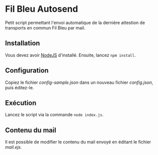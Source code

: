 # Fil Bleu Autosend

Petit script permettant l'envoi automatique de la dernière attestion de transports en commun Fil Bleu par mail.

## Installation

Vous devez avoir [NodeJS](https://nodejs.org/en/) d'installé.
Ensuite, lancez `npm install`.

## Configuration

Copiez le fichier _config-sample.json_ dans un nouveau fichier _config.json_, puis éditez-le.

## Exécution

Lancez le script via la commande `node index.js`.

## Contenu du mail

Il est possible de modifier le contenu du mail envoyé en éditant le fichier _mail.ejs_.
